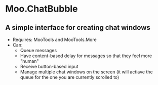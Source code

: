 # Moo.ChatBubble
## A simple interface for creating chat windows
- Requires: MooTools and MooTools.More
- Can:
	- Queue messages
	- Have content-based delay for messages so that they feel more "human"
	- Receive button-based input
	- Manage multiple chat windows on the screen (it will actiave the queue for the one you are currently scrolled to)


